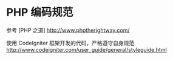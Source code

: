 # PHP 编码规范 

参考 [PHP 之道] http://www.phptherightway.com/

使用 CodeIgniter 框架开发的代码，严格遵守自身规范 http://www.codeigniter.com/user_guide/general/styleguide.html

